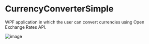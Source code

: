 # CurrencyConverterSimple
WPF application in which the user can convert currencies using Open Exchange Rates API.

![image](https://github.com/vladyslavmakartet/CurrencyConverterSimple/assets/67637780/e495f4ac-9b8b-4e24-9c10-46b011134a1e)
